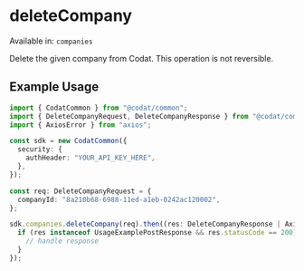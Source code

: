 # deleteCompany
Available in: `companies`

Delete the given company from Codat.
This operation is not reversible.

## Example Usage
```typescript
import { CodatCommon } from "@codat/common";
import { DeleteCompanyRequest, DeleteCompanyResponse } from "@codat/common/dist/sdk/models/operations";
import { AxiosError } from "axios";

const sdk = new CodatCommon({
  security: {
    authHeader: "YOUR_API_KEY_HERE",
  },
});

const req: DeleteCompanyRequest = {
  companyId: "8a210b68-6988-11ed-a1eb-0242ac120002",
};

sdk.companies.deleteCompany(req).then((res: DeleteCompanyResponse | AxiosError) => {
  if (res instanceof UsageExamplePostResponse && res.statusCode == 200) {
    // handle response
  }
});
```